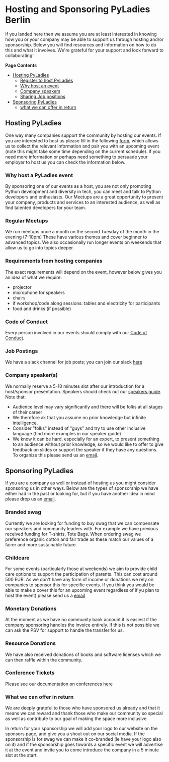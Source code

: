 # Hosting and Sponsoring PyLadies Berlin

If you landed here then we assume you are at least interested in knowing how you or your company may be able to support us through hosting and/or sponsorship. Below you will find resources and information on how to do this and what it involves. We're grateful for your support and look forward to collaborating!

**Page Contents**

- [Hosting PyLadies](#hosting-pyladies)
  - [Register to host PyLadies](https://forms.gle/XdtKq865dqqW3fCD9)
  - [Why host an event](#why-host-a-pyladies-event)
  - [Company speakers](#company-speakers)
  - [Sharing Job positions](#job-postings)
- [Sponsoring PyLadies](#sponsoring-pyladies)
  - [what we can offer in return](#what-we-can-offer-in-return)

## Hosting PyLadies

One way many companies support the community by hosting our events. If you are interested to host us please fill in the following [form](https://forms.gle/XdtKq865dqqW3fCD9), which allows us to collect the relevant information and pair you with an upcoming event (note this might take some time depending on the current schedule). If you need more information or perhaps need something to persuade your employer to host us you can check the information below.

### Why host a PyLadies event

By sponsoring one of our events as a host, you are not only promoting Python development and diversity in tech, you can meet and talk to Python developers and enthusiasts. Our Meetups are a great opportunity to present your company, products and services to an interested audience, as well as find talented developers for your team.

### Regular Meetups

We run meetups once a month on the second Tuesday of the month in the evening (7-10pm) These have various themes and cover beginner to advanced topics. We also occasionally run longer events on weekends that allow us to go into topics deeper.

### Requirements from hosting companies

The exact requirements will depend on the event, however below gives you an idea of what we require:

 * projector
 * microphone for speakers
 * chairs
 * if workshop/code along sessions: tables and electricity for participants
 * food and drinks (if possible)

### Code of Conduct

Every person involved in our events should comply with our [Code of Conduct](https://www.pyladies.com/CodeOfConduct/).

### Job Postings

We have a slack channel for job posts; you can join our slack [here]()

### Company speaker(s)

We normally reserve a 5-10 minutes slot after our introduction for a host/sponsor presentation. Speakers should check out our [speakers guide](). Note that:
   - Audience level may vary significantly and there will be folks at all stages of their career 
   - We therefore ak that you assume no prior knowledge but infinite intelligence.
   - Consider "folks" instead of "guys" and try to use other inclusive language (find more examples in our speaker guide)
   - We  know it can be hard, especially for an expert, to present something to an audience without prior knowledge, so we would like to offer to give feedback on slides or support the speaker if they have any questions. To organize this please send us an [email](mailto:berlin@pyladies). 


## Sponsoring PyLadies

If you are a company as well or instead of hosting us you might consider sponsoring us in other ways. Below are the types of sponsorship we have either had in the past or looking for, but if you have another idea in mind please drop us an [email](mailto:berlin@pyladies).

### Branded swag

Currently we are looking for funding to buy swag that we can compensate our speakers and community leaders with. For example we have previous received funding for T-shirts, Tote Bags. When ordering swag we preference organic cotton and fair trade as these match our values of a fairer and more sustainable future.

### Childcare

For some events (particularly those at weekends) we aim to provide child care options to support the participation of parents. This can cost around 500 EUR. As we don't have any form of income or donations we rely on companies to sponsor this for specific events. If you think you would be able to make a cover this for an upcoming event regardless of if yu plan to host the event) please send us a [email](mailto:berlin@pyladies)

### Monetary Donations

At the moment as we have no community bank account it is easiest if the company sponsoring handles the invoice entirely. If this is not possible we can ask the PSV for support to handle the transfer for us.

### Resource Donations

We have also received donations of books and software licenses which we can then raffle within the community. 

### Conference Tickets

Please see our documentation on conferences [here](./conference.md)

### What we can offer in return

We are deeply grateful to those who have sponsored us already and that it means we can reward and thank those who make our community so special as well as contribute to our goal of making the space more inclusive.

In return for your sponsorship we will add your logo to our website on the sponsors page, and give you a shout out on our social media. If the sponsorship is for swag we can make it co-branded (ie have your logo also on it) and if the sponsorship goes towards a specific event we will advertise it at the event and invite you to come introduce the company in a 5 minute slot at the start.
